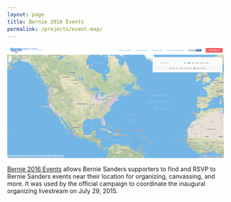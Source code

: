 ```yaml
---
layout: page
title: Bernie 2016 Events
permalink: /projects/event-map/
---
```


<img src="/img/event-map.png" alt="Event Map" />

[Bernie 2016 Events](http://www.bernie2016events.org) allows Bernie Sanders supporters to find and RSVP to Bernie Sanders events near their location for organizing, canvassing, and more. It was used by the official campaign to coordinate the inaugural organizing livestream on July 29, 2015.
